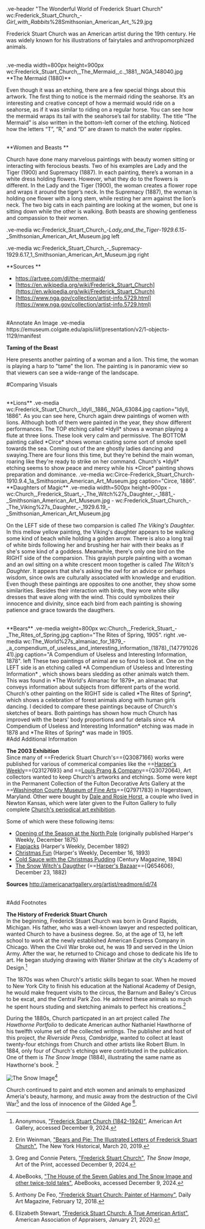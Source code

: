 .ve-header "The Wonderful World of Frederick Stuart Church" wc:Frederick_Stuart_Church_-_Girl_with_Rabbits_%28Smithsonian_American_Art_%29.jpg 

Frederick Stuart Church was an American artist during the 19th century. He was widely known for his illustrations of fairytales and anthropomorphized animals.  

<br>
.ve-media width=800px height=900px wc:Frederick_Stuart_Church,_The_Mermaid,_c._1881,_NGA_148040.jpg

<br>
**The Mermaid (1880)**

Even though it was an etching, there are a few special things about this artwork. The first thing to notice is the mermaid riding the seahorse. It’s an interesting and creative concept of how a mermaid would ride on a seahorse, as if it was similar to riding on a regular horse. You can see how the mermaid wraps its tail with the seahorse’s tail for stability. The title “The Mermaid” is also written in the bottom-left corner of the etching. Noticed how the letters “T”, “R,” and “D” are drawn to match the water ripples.

<br>
**Women and Beasts **

Church have done many marvelous paintings with beauty women sitting or interacting with ferocious beasts. Two of his examples are Lady and the Tiger (1900) and Supremacy (1887). In each painting, there’s a woman in a white dress holding flowers. However, what they do to the flowers is different. In the Lady and the Tiger (1900), the woman creates a flower rope and wraps it around the tiger’s neck. In the Supremacy (1887), the woman is holding one flower with a long stem, while resting her arm against the lion’s neck. The two big cats in each painting are looking at the women, but one is sitting down while the other is walking. Both beasts are showing gentleness and compassion to their women.  

.ve-media wc:Frederick_Stuart_Church_-_Lady_and_the_Tiger_-_1929.6.15_-_Smithsonian_American_Art_Museum.jpg left 

.ve-media wc:Frederick_Stuart_Church_-_Supremacy-1929.6.17_1_Smithsonian_American_Art_Museum.jpg right


**Sources **

- [https://artvee.com/dl/the-mermaid/  ](https://artvee.com/dl/the-mermaid/)
- [https://en.wikipedia.org/wiki/Frederick_Stuart_Church](https://en.wikipedia.org/wiki/Frederick_Stuart_Church)  
- [https://www.nga.gov/collection/artist-info.5729.html](https://www.nga.gov/collection/artist-info.5729.html) 

<br>
#Annotate An Image
.ve-media https://emuseum.colgate.edu/apis/iiif/presentation/v2/1-objects-1129/manifest


**Taming of the Beast**

Here presents another painting of a woman and a lion. This time, the woman is playing a harp to "tame" the lion. The painting is in panoramic view so that viewers can see a wide-range of the landscape. 

#Comparing Visuals

<br>
**Lions**
.ve-media wc:Frederick_Stuart_Church,_Idyll,_1886,_NGA_63084.jpg caption="Idyll, 1886". 
As you can see here, Church again drew paintings of women with lions. Although both of them were painted in the year, they show different performances. The TOP etching called *Idyll* shows a woman playing a flute at three lions. These look very calm and permissive. The BOTTOM painting called *Circe* shows woman casting some sort of smoke spell towards the sea. Coming out of the are ghostly ladies dancing and swaying.There are four lions this time, but they're behind the main woman, roaring like they're ready to strike on her command. Church's *Idyll* etching seems to show peace and mercy while his *Circe* painting shows preparation and dominance. 
.ve-media wc:Circe-Frederick_Stuart_Church-1910.9.4_1a_Smithsonian_American_Art_Museum.jpg caption="Circe, 1886".

<br>
**Daughters of Magic**
.ve-media width=500px height=900px
    -  wc:Church,_Frederick_Stuart_-_The_Witch%27s_Daughter_-_1881_-_Smithsonian_American_Art_Museum.jpg
    -  wc:Frederick_Stuart_Church_-_The_Viking%27s_Daughter_-_1929.6.19_-_Smithsonian_American_Art_Museum.jpg

On the LEFT side of these two comparsion is called *The Viking's Daughter.* In this mellow yellow painting, the Viking's daughter appears to be walking some kind of beach while holding a golden arrow. There is also a long trail of white birds following her and brushing her hair with their beaks as if she's some kind of a goddess. Meanwhile, there's only one bird on the RIGHT side of the comparsion. This grayish purple painting with a woman and an owl sitting on a white crescent moon together is called *The Witch's Daughter*. It appears that she's asking the owl for an advice or perhaps wisdom, since owls are culturally associated with knowledge and erudition. Even though these paintings are opposites to one another, they show some similarities. Besides their interaction with birds, they wore white silky dresses that wave along with the wind. This could symbolizes their innocence and divinity, since each bird from each painting is showing patience and grace towards the daugthers.  


<br>
**Bears**
.ve-media weight=800px wc:Church,_Frederick_Stuart_-_The_Rites_of_Spring.jpg caption="The Rites of Spring, 1905". right
.ve-media wc:The_World%27s_almaniac_for_1879_-_a_compendium_of_useless_and_interesting_information_(1878)_(14779102641).jpg caption="A Compendium of Useless and Interesting Information, 1878". left
These two paintings of animal are so fond to look at. One on the LEFT side is an etching called *A Compendium of Useless and Interesting Information* , which shows bears sledding as other animals watch them. This was found in *The World's Almanac for 1879*, an almanac that conveys information about subjects from different parts of the world.  Church's other painting on the RIGHT side is called *The Rites of Spring*, which shows a celebration of forest animals along with human girls dancing. I decided to compare these paintings because of Church's sketches of bears. Both paintings has shown how much Church has improved with the bears' body proportions and fur details since *A Compendium of Useless and Interesting Information* etching was made in 1878 and *The Rites of Spring* was made in 1905. 

<br>
#Add Additional Information

**The 2003 Exhibition**
<br>
Since many of ==Frederick Stuart Church's=={Q3087166} works were published for various of commerical companies like the ==[Harper's Weekly](https://harpers.org)=={Q3127693} and ==[Louis Prang & Company](https://prang.com/about/)=={Q3072064}, Art collectors wanted to keep Church's artworks and etchings. Some were kept in the Permanent Collection of the Fulton Decorative Arts Gallery at the ==[Washington County Museum of Fine Arts](https://wcmfa.org)=={Q7971783} in Hagerstown, Maryland. Other were bought by [Dale and Rosie Horst](https://kauffman.bethelks.edu/SpecialExhibits/ScenesOfChristmas/Index.html), a couple who lived in Newton Kansas, which were later given to the Fulton Gallery to fully complete [Church's periodical art exhibition](https://www.tfaoi.org/aa/4aa/4aa184.htm).

Some of which were these following items:
-    [Opening of the Season at the North Pole](https://www.posterazzi.com/christmas-polar-bears-nopening-of-the-season-at-the-north-pole-illustration-by-frederick-stuart-church-1875-poster-print-by-granger-collection-item-vargrc0095664/) (originally published Harper's Weekly, December 1875)
-    [Flapjacks](https://www.si.edu/object/flap-jacks-illustration-harpers-weekly-xxxvi-no-1878-december-17-1892-p-1217:chndm_1938-57-1070-121) (Harper's Weekly, December 1892)
-    [Christmas Fun](https://www.si.edu/object/christmas-fun-illustration-harpers-weekly-xxxvii-no-1930-december-16-1893-p-1192:chndm_1938-57-1070-115) (Harper's Weekly, December 16, 1893)
-    [Cold Sauce with the Christmas Pudding](https://www.si.edu/object/cold-sauce-christmas-pudding-illustration-century-magazine-xlix-no-2-december-1894-p-317:chndm_1938-57-1070-124) (Century Magazine, 1894) 
-    [The Snow Witch's Daugther](https://www.ebay.com/itm/134875831709) (==[Harper's Bazaar](https://www.harpersbazaar.com)=={Q654606}, December 23, 1882)


**Sources**
[http://americanartgallery.org/artist/readmore/id/74 ](http://americanartgallery.org/artist/readmore/id/74)

<br>
#Add Footnotes

**The History of Frederick Stuart Church**
<br>
In the beginning, Frederick Stuart Church was born in Grand Rapids, Michigan. His father, who was a well-known lawyer and respected politican, wanted Church to have a business degree. So, at the age of 13, he left school to work at the newly established American Express Company in Chicago. When the Civil War broke out, he was 19 and served in the Union Army. After the war, he returned to Chicago and chose to dedicate his life to art. He began studying drawing with Walter Shirlaw at the city's Academy of Design.[^1]

The 1870s was when Church's artistic skills began to soar. When he moved to New York City to finish his education at the National Academy of Design, he would make frequent visits to the circus, the Barnum and Bailey's Circus to be excat, and the Central Park Zoo. He admired these animals so much he spent hours studing and sketching animals to perfect his creations.[^2]

During the 1880s, Church particpated in an art project called *The Hawthorne Portfolio* to dedicate American author Nathaniel Hawthorne of his twelfth volume set of the collected writings. The publisher and host of this project, *the Riverside Press, Cambridge*, wanted to collect at least twenty-four etchings from Church and other artists like Robert Blum. In 1884, only four of Church's etchings were contirbuted in the publication. One of them is *The Snow Image* (1884), illustrating the same name as Hawthorne's book. [^3]

![The Snow Image](https://pictures.abebooks.com/inventory/30535794111_2.jpg)[^4]

Church continued to paint and etch women and animals to emphasized Ameria's beauty, harmony, and music away from the destruction of the Civil War[^5] and the loss of innocence of the Gilded Age [^6]. 


[^1]: Anonymous, ["Frederick Stuart Church (1842-1924)"](http://americanartgallery.org/artist/readmore/id/74), American Art Gallery, accessed December 9, 2024.
[^2]: Erin Weinman, ["Bears and Pie: The Illustrated Letters of Frederick Stuart Church"](https://www.nyhistory.org/blogs/bears-and-pie-letters-from-frederick-stuart-church), The New York Historical, March 20, 2019.
[^3]: Greg and Connie Peters, ["Frederick Stuart Church"](https://www.artoftheprint.com/artistpages/church_frederick_stuart_thesnowimage.htm), *The Snow Image*, Art of the Print, accessed December 9, 2024. 
[^4]: AbeBooks, ["The House of the Seven Gables and The Snow Image and other twice-told tales"](https://www.abebooks.com/House-Seven-Gables-Snow-Image-twice-told/30535794111/bd), AbeBooks, accessed December 9, 2024.
[^5]: Anthony De Feo, ["Frederick Stuart Church: Painter of Harmony"](https://www.dailyartmagazine.com/frederick-church-painter/), Daily Art Magazine, February 12, 2018.
[^6]: Elizabeth Stewart, ["Frederick Stuart Church: A True American Artist"](https://elizabethappraisals.com/frederick-stuart-church-a-true-american-artist/), American Association of Appraisers, January 21, 2020.

